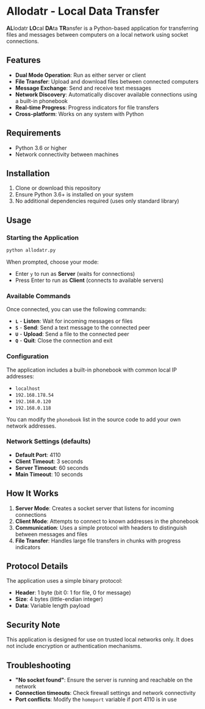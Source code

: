 # Allodatr - Local Data Transfer

**AL**lodatr **LO**cal **DA**ta **TR**ansfer is a Python-based application for transferring files and messages between computers on a local network using socket connections.

## Features

- **Dual Mode Operation**: Run as either server or client
- **File Transfer**: Upload and download files between connected computers
- **Message Exchange**: Send and receive text messages
- **Network Discovery**: Automatically discover available connections using a built-in phonebook
- **Real-time Progress**: Progress indicators for file transfers
- **Cross-platform**: Works on any system with Python

## Requirements

- Python 3.6 or higher
- Network connectivity between machines

## Installation

1. Clone or download this repository
2. Ensure Python 3.6+ is installed on your system
3. No additional dependencies required (uses only standard library)

## Usage

### Starting the Application

```bash
python allodatr.py
```

When prompted, choose your mode:
- Enter `y` to run as **Server** (waits for connections)
- Press Enter to run as **Client** (connects to available servers)

### Available Commands

Once connected, you can use the following commands:

- **`L`** - **Listen**: Wait for incoming messages or files
- **`S`** - **Send**: Send a text message to the connected peer
- **`U`** - **Upload**: Send a file to the connected peer
- **`Q`** - **Quit**: Close the connection and exit

### Configuration

The application includes a built-in phonebook with common local IP addresses:
- `localhost`
- `192.168.178.54`
- `192.168.0.120`
- `192.168.0.118`

You can modify the `phonebook` list in the source code to add your own network addresses.

### Network Settings (defaults)

- **Default Port**: 4110
- **Client Timeout**: 3 seconds
- **Server Timeout**: 60 seconds
- **Main Timeout**: 10 seconds

## How It Works

1. **Server Mode**: Creates a socket server that listens for incoming connections
2. **Client Mode**: Attempts to connect to known addresses in the phonebook
3. **Communication**: Uses a simple protocol with headers to distinguish between messages and files
4. **File Transfer**: Handles large file transfers in chunks with progress indicators

## Protocol Details

The application uses a simple binary protocol:
- **Header**: 1 byte (bit 0: 1 for file, 0 for message)
- **Size**: 4 bytes (little-endian integer)
- **Data**: Variable length payload

## Security Note

This application is designed for use on trusted local networks only. It does not include encryption or authentication mechanisms.

## Troubleshooting

- **"No socket found"**: Ensure the server is running and reachable on the network
- **Connection timeouts**: Check firewall settings and network connectivity
- **Port conflicts**: Modify the `homeport` variable if port 4110 is in use